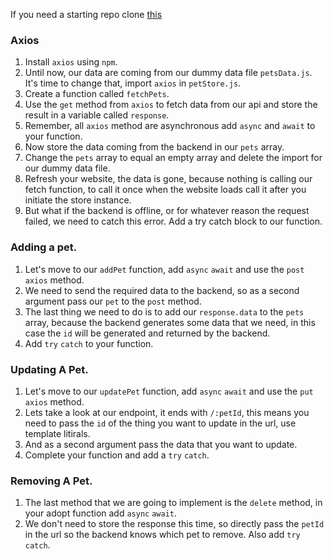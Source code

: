 If you need a starting repo clone [this](https://github.com/JoinCODED/REACT-SP-PETS-AXIOS)

### Axios

1. Install `axios` using `npm`.
2. Until now, our data are coming from our dummy data file `petsData.js`. It's time to change that, import `axios` in `petStore.js`.
3. Create a function called `fetchPets`.
4. Use the `get` method from `axios` to fetch data from our api and store the result in a variable called `response`.
5. Remember, all `axios` method are asynchronous add `async` and `await` to your function.
6. Now store the data coming from the backend in our `pets` array.
7. Change the `pets` array to equal an empty array and delete the import for our dummy data file.
8. Refresh your website, the data is gone, because nothing is calling our fetch function, to call it once when the website loads call it after you initiate the store instance.
9. But what if the backend is offline, or for whatever reason the request failed, we need to catch this error. Add a try catch block to our function.

### Adding a pet.

1. Let's move to our `addPet` function, add `async` `await` and use the `post` `axios` method.
2. We need to send the required data to the backend, so as a second argument pass our `pet` to the `post` method.
3. The last thing we need to do is to add our `response.data` to the `pets` array, because the backend generates some data that we need, in this case the `id` will be generated and returned by the backend.
4. Add `try` `catch` to your function.

### Updating A Pet.

1. Let's move to our `updatePet` function, add `async` `await` and use the `put` `axios` method.
2. Lets take a look at our endpoint, it ends with `/:petId`, this means you need to pass the `id` of the thing you want to update in the url, use template litirals.
3. And as a second argument pass the data that you want to update.
4. Complete your function and add a `try` `catch`.

### Removing A Pet.

1. The last method that we are going to implement is the `delete` method, in your adopt function add `async` `await`.
2. We don't need to store the response this time, so directly pass the `petId` in the url so the backend knows which pet to remove. Also add `try` `catch`.


